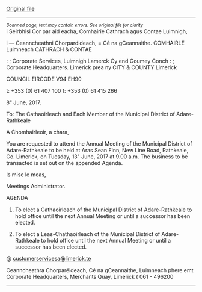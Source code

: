 [Original file](https://www.limerick.ie/sites/default/files/media/documents/2017-06/Agenda%20Annual%20Meeting%20of%20the%20Municipal%20District%20of%20Adare-Rathkeale%2013th%20June%202017.pdf)

---
*<small>Scanned page, text may contain errors. See original file for clarity</small>*  
i Seirbhisi Cor par aid eacha,
Comhairie Cathrach agus Contae Luimnigh,

i
— Ceanncheathni Chorpardideach,
= Cé na gCeannaithe.
COMHAIRLE Luimneach
CATHRACH & CONTAE

: ; Corporate Services,
Luimnigh Lamerck Cy end Goumey Conch
: ; Corporate Headquarters.
Limerick prea ny
CITY & COUNTY Limerick

COUNCIL
EIRCODE V94 EH90

t: +353 (0) 61 407 100
f: +353 (0) 61 415 266

8" June, 2017.

To: The Cathaoirleach and Each Member of the Municipal District of Adare-Rathkeale

A Chomhairleoir, a chara,

You are requested to attend the Annual Meeting of the Municipal District of Adare-Rathkeale to be
held at Aras Sean Finn, New Line Road, Rathkeale, Co. Limerick, on Tuesday, 13" June, 2017 at 9.00
a.m. The business to be transacted is set out on the appended Agenda.

Is mise le meas,

Meetings Administrator.

AGENDA

1. To elect a Cathaoirleach of the Municipal District of Adare-Rathkeale to hold office until the
next Annual Meeting or until a successor has been elected.

2. To elect a Leas-Chathaoirleach of the Municipal District of Adare-Rathkeale to hold office
until the next Annual Meeting or until a successor has been elected.

@ customerservicesa@limerick.te

>
Ceanncheathra Chorparéideach, Cé na gCeannaithe, Luimneach phere emt
Corporate Headquarters, Merchants Quay, Limerick ( 061 - 496200


---

